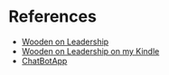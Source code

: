 # References

- [Wooden on Leadership](https://example.com)
- [Wooden on Leadership on my Kindle](https://read.amazon.com/?asin=B000SEHJHK&ref_=kwl_kr_iv_rec_7)
- [ChatBotApp](https://chatbotapp.ai/)
